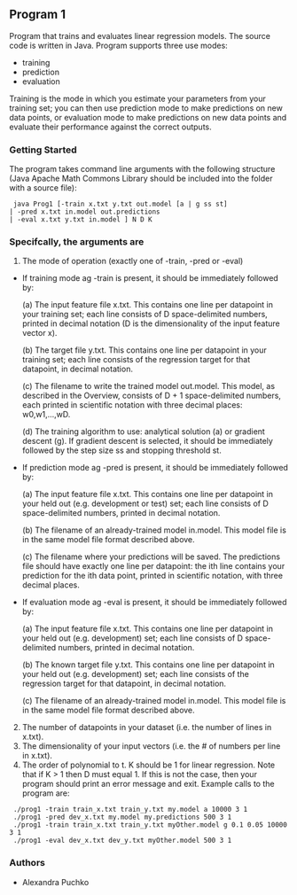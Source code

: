 ## Program 1

Program that trains and evaluates linear regression models. The source code is written in Java.
Program supports three use modes: 
* training 
* prediction
* evaluation

Training is the mode in which you estimate your parameters from your training set; you can then use prediction mode to make predictions on new data points, or evaluation mode to make predictions on new data points and evaluate their performance against the correct outputs.

### Getting Started

The program takes command line arguments with the following structure (Java Apache Math Commons Library should be included into the folder with a source file):
```
 java Prog1 [-train x.txt y.txt out.model [a | g ss st]
| -pred x.txt in.model out.predictions
| -eval x.txt y.txt in.model ] N D K
```

### Specifcally, the arguments are
1. The mode of operation (exactly one of -train, -pred or -eval)
* If training mode 
ag -train is present, it should be immediately followed by:

  (a) The input feature file x.txt. This contains one line per datapoint in your
  training set; each line consists of D space-delimited numbers, printed in decimal
  notation (D is the dimensionality of the input feature vector x).

  (b) The target file y.txt. This contains one line per datapoint in your training
  set; each line consists of the regression target for that datapoint, in decimal
  notation.

  (c) The filename to write the trained model out.model. This model, as described
  in the Overview, consists of D + 1 space-delimited numbers, each printed in
  scientific notation with three decimal places: w0,w1,...,wD.

  (d) The training algorithm to use: analytical solution (a) or gradient descent (g).
  If gradient descent is selected, it should be immediately followed by the step
  size ss and stopping threshold st.

* If prediction mode 
ag -pred is present, it should be immediately followed by:

  (a) The input feature file x.txt. This contains one line per datapoint in your
  held out (e.g. development or test) set; each line consists of D space-delimited
  numbers, printed in decimal notation.

  (b) The filename of an already-trained model in.model. This model file is in the
  same model file format described above.

  (c) The filename where your predictions will be saved. The predictions file should
  have exactly one line per datapoint: the ith line contains your prediction for
  the ith data point, printed in scientific notation, with three decimal places.

* If evaluation mode 
ag -eval is present, it should be immediately followed by:

  (a) The input feature file x.txt. This contains one line per datapoint in your held
  out (e.g. development) set; each line consists of D space-delimited numbers,
  printed in decimal notation.

  (b) The known target file y.txt. This contains one line per datapoint in your
  held out (e.g. development) set; each line consists of the regression target for
  that datapoint, in decimal notation.

  (c) The filename of an already-trained model in.model. This model file is in the
  same model file format described above.

2. The number of datapoints in your dataset (i.e. the number of lines in x.txt).
3. The dimensionality of your input vectors (i.e. the # of numbers per line in x.txt).
4. The order of polynomial to t. K should be 1 for linear regression.
Note that if K > 1 then D must equal 1. If this is not the case, then your program should
print an error message and exit.
Example calls to the program are:
```
 ./prog1 -train train_x.txt train_y.txt my.model a 10000 3 1
 ./prog1 -pred dev_x.txt my.model my.predictions 500 3 1
 ./prog1 -train train_x.txt train_y.txt myOther.model g 0.1 0.05 10000 3 1
 ./prog1 -eval dev_x.txt dev_y.txt myOther.model 500 3 1
```
### Authors
* Alexandra Puchko
